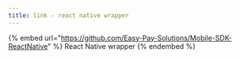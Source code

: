 ```yaml
---
title: link - react native wrapper
---
```


{% embed url="https://github.com/Easy-Pay-Solutions/Mobile-SDK-ReactNative" %}
React Native wrapper
{% endembed %}
